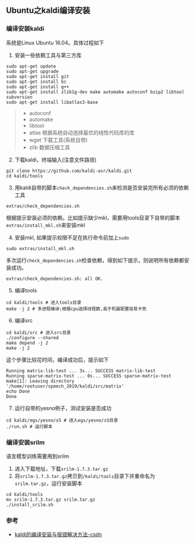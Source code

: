 ## Ubuntu之kaldi编译安装

### 编译安装kaldi

系统是Linux Ubuntu 16.04。具体过程如下

1. 安装一些依赖工具与第三方库
```shell
sudo apt-get update
sudo apt-get upgrade
sudo apt-get install git
sudo apt-get install bc
sudo apt-get install g++
sudo apt-get install zlib1g-dev make automake autoconf bzip2 libtool subversion
sudo apt-get install libatlas3-base
```

> - autoconf
> - automake
> - libtool
> - atlas  根据系统自动选择最优的线性代码库的库
> - wget 下载工具(系统自带)
> - zlib 数据压缩工具

2. 下载kaldi，终端输入(注意文件路径)

```shell
git clone https://github.com/kaldi-asr/kaldi.git
cd kaldi/tools
```

3. 用kaldi自带的脚本`check_dependencies.sh`来检测是否安装完所有必须的依赖工具

```shell
extras/check_dependencies.sh
```

根据提示安装必须的依赖。比如提示缺少mkl，需要用tools目录下自带的脚本`extras/install_mkl.sh`来安装mkl

4. 安装mkl, 如果提示权限不足在执行命令前加上`sudo`

```shell
sudo extras/install_mkl.sh
```

多次运行`check_dependencies.sh`检查依赖，得到如下提示，则说明所有依赖都安装成功。

```shell
extras/check_dependencies.sh: all OK.
```

5. 编译tools

```shell
cd kaldi/tools # 进入tools目录
make -j 2 # 多进程编译;根据cpu选择线程数,高于机器配置容易卡死
```

6. 编译src

```shell
cd kaldi/src # 进入src目录
./configure --shared
make depend -j 2
make -j 2
```

这个步骤比较花时间，编译成功后，提示如下

```
Running matrix-lib-test ... 3s... SUCCESS matrix-lib-test
Running sparse-matrix-test ... 0s... SUCCESS sparse-matrix-test
make[1]: Leaving directory '/home/rootuser/speech_2019/kaldi/src/matrix'
echo Done
Done
```

7. 运行自带的yesno例子，测试安装是否成功

```shell
cd kaldi/egs/yesno/s5 # 进入egs/yesno/s5目录
./run.sh # 运行脚本
```

### 编译安装srilm

语言模型训练需要用到srilm

1. 进入下载地址，下载`srilm-1.7.3.tar.gz`
2. 将`srilm-1.7.3.tar.gz`拷贝到`/kaldi/tools`目录下并重命名为`srilm.tar.gz`，运行安装脚本

```shell
cd kaldi/tools
mv srilm-1.7.3.tar.gz srilm.tar.gz
./install_srilm.sh
```

### 参考

- [kaldi的编译安装与报错解决方法-csdn](https://blog.csdn.net/ybdesire/article/details/90760196)